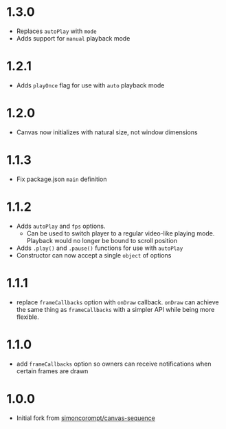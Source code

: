 # 1.3.0

* Replaces `autoPlay` with `mode`
* Adds support for `manual` playback mode

# 1.2.1

* Adds `playOnce` flag for use with `auto` playback mode

# 1.2.0

* Canvas now initializes with natural size, not window dimensions

# 1.1.3

* Fix package.json `main` definition

# 1.1.2

* Adds `autoPlay` and `fps` options.
  * Can be used to switch player to a regular video-like playing mode. Playback
would no longer be bound to scroll position
* Adds `.play()` and `.pause()` functions for use with `autoPlay`
* Constructor can now accept a single `object` of options

# 1.1.1

* replace `frameCallbacks` option with `onDraw` callback. `onDraw` can achieve
the same thing as `frameCallbacks` with a simpler API while being more flexible.

# 1.1.0

* add `frameCallbacks` option so owners can receive notifications when certain
frames are drawn

# 1.0.0

* Initial fork from [simoncorompt/canvas-sequence](https://github.com/simoncorompt/canvas-sequence)
